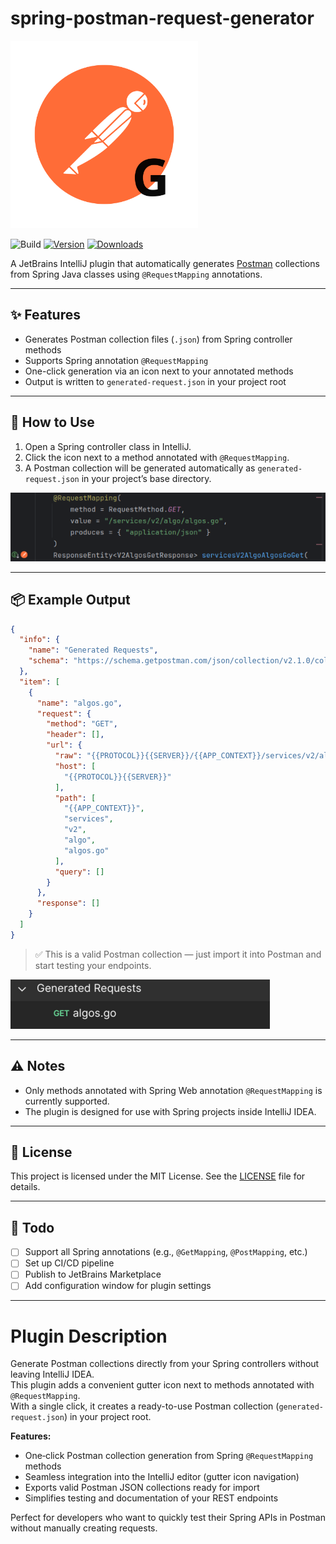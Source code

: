 
# spring-postman-request-generator

<img width="300" src="https://github.com/FerdiStro/spring-postman-request-generator/raw/main/doc/img/icon.svg" alt="ICON">  
<br>

![Build](https://github.com/FerdiStro/spring-postman-request-generator/workflows/Build/badge.svg)
[![Version](https://img.shields.io/jetbrains/plugin/v/MARKETPLACE_ID.svg)](https://plugins.jetbrains.com/plugin/MARKETPLACE_ID)
[![Downloads](https://img.shields.io/jetbrains/plugin/d/MARKETPLACE_ID.svg)](https://plugins.jetbrains.com/plugin/MARKETPLACE_ID)

A JetBrains IntelliJ plugin that automatically generates [Postman](https://www.postman.com/) collections from Spring
Java classes using `@RequestMapping` annotations.

---

## ✨ Features

* Generates Postman collection files (`.json`) from Spring controller methods
* Supports Spring annotation `@RequestMapping`
* One-click generation via an icon next to your annotated methods
* Output is written to `generated-request.json` in your project root

---

## 🚀 How to Use

1. Open a Spring controller class in IntelliJ.
2. Click the icon next to a method annotated with `@RequestMapping`.
3. A Postman collection will be generated automatically as `generated-request.json` in your project’s base directory.

![RequestMappingInterface.png](https://github.com/FerdiStro/spring-postman-request-generator/raw/main/doc/img/RequestMappingInterface.png)

---

## 📦 Example Output

```json
{
  "info": {
    "name": "Generated Requests",
    "schema": "https://schema.getpostman.com/json/collection/v2.1.0/collection.json"
  },
  "item": [
    {
      "name": "algos.go",
      "request": {
        "method": "GET",
        "header": [],
        "url": {
          "raw": "{{PROTOCOL}}{{SERVER}}/{{APP_CONTEXT}}/services/v2/algo/algos.go",
          "host": [
            "{{PROTOCOL}}{{SERVER}}"
          ],
          "path": [
            "{{APP_CONTEXT}}",
            "services",
            "v2",
            "algo",
            "algos.go"
          ],
          "query": []
        }
      },
      "response": []
    }
  ]
}
```

> ✅ This is a valid Postman collection — just import it into Postman and start testing your endpoints.

![postman collection](https://github.com/FerdiStro/spring-postman-request-generator/raw/main/doc/img/PostmanCollection.png)

---

## ⚠️ Notes

* Only methods annotated with Spring Web annotation  `@RequestMapping` is currently supported.
* The plugin is designed for use with Spring projects inside IntelliJ IDEA.

---

## 📄 License

This project is licensed under the MIT License. See the [LICENSE](LICENSE) file for details.


---

## 📝 Todo

* [ ] Support all Spring annotations (e.g., `@GetMapping`, `@PostMapping`, etc.)
* [ ] Set up CI/CD pipeline
* [ ] Publish to JetBrains Marketplace
* [ ] Add configuration window for plugin settings

---
# Plugin Description
<!-- Plugin description -->
Generate Postman collections directly from your Spring controllers without leaving IntelliJ IDEA.  
This plugin adds a convenient gutter icon next to methods annotated with `@RequestMapping`.  
With a single click, it creates a ready-to-use Postman collection (`generated-request.json`) in your project root.

**Features:**
- One‑click Postman collection generation from Spring `@RequestMapping` methods
- Seamless integration into the IntelliJ editor (gutter icon navigation)
- Exports valid Postman JSON collections ready for import
- Simplifies testing and documentation of your REST endpoints

Perfect for developers who want to quickly test their Spring APIs in Postman without manually creating requests.
<!-- Plugin description end -->
